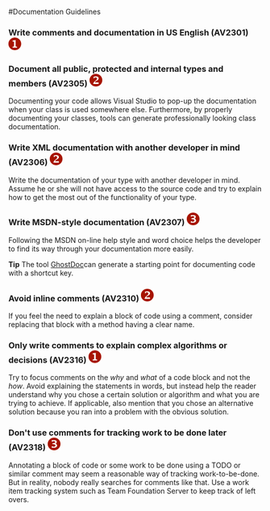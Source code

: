 <!--
NOTE: Requires Markdown Extra. See http://michelf.ca/projects/php-markdown/extra/
 --> 

#Documentation Guidelines

### Write comments and documentation in US English  (AV2301) ![](images/1.png)

### Document all public, protected and internal types and members  (AV2305) ![](images/2.png)
Documenting your code allows Visual Studio to pop-up the documentation when your class is used somewhere else. Furthermore, by properly documenting your classes, tools can generate professionally looking class documentation.

### Write XML documentation with another developer in mind  (AV2306) ![](images/2.png)
Write the documentation of your type with another developer in mind. Assume he or she will not have access to the source code and try to explain how to get the most out of the functionality of your type.

### Write MSDN-style documentation  (AV2307) ![](images/3.png)
Following the MSDN on-line help style and word choice helps the developer to find its way through your documentation more easily.

**Tip** The tool [GhostDoc](http://submain.com/products/ghostdoc.aspx)can generate a starting point for documenting code with a shortcut key.

### Avoid inline comments  (AV2310) ![](images/2.png)
If you feel the need to explain a block of code using a comment, consider replacing that block with a method having a clear name.

### Only write comments to explain complex algorithms or decisions  (AV2316) ![](images/1.png)
Try to focus comments on the _why_ and _what_ of a code block and not the _how_. Avoid explaining the statements in words, but instead help the reader understand why you chose a certain solution or algorithm and what you are trying to achieve. If applicable, also mention that you chose an alternative solution because you ran into a problem with the obvious solution.

### Don't use comments for tracking work to be done later  (AV2318) ![](images/3.png)
Annotating a block of code or some work to be done using a TODO or similar comment may seem a reasonable way of tracking work-to-be-done. But in reality, nobody really searches for comments like that. Use a work item tracking system such as Team Foundation Server to keep track of left overs.